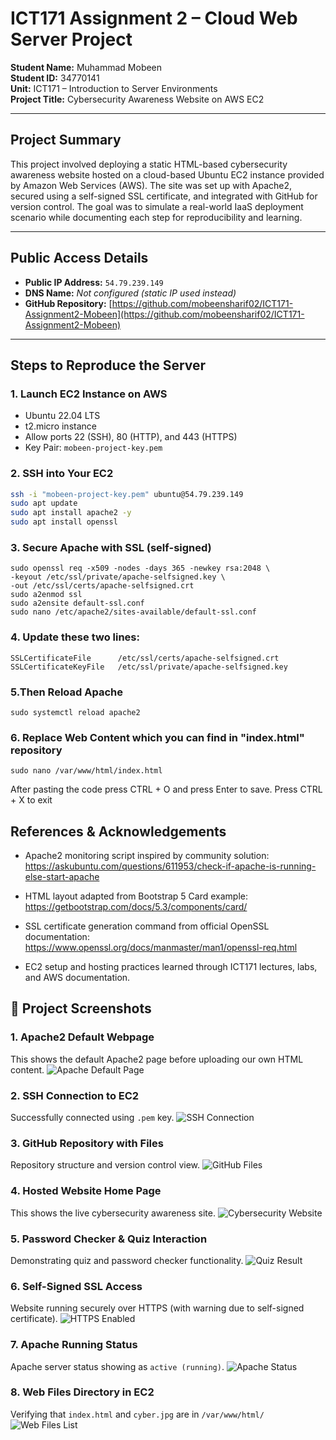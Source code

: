 # ICT171 Assignment 2 – Cloud Web Server Project

**Student Name:** Muhammad Mobeen  
**Student ID:** 34770141  
**Unit:** ICT171 – Introduction to Server Environments  
**Project Title:** Cybersecurity Awareness Website on AWS EC2  

---

## Project Summary

This project involved deploying a static HTML-based cybersecurity awareness website hosted on a cloud-based Ubuntu EC2 instance provided by Amazon Web Services (AWS). The site was set up with Apache2, secured using a self-signed SSL certificate, and integrated with GitHub for version control. The goal was to simulate a real-world IaaS deployment scenario while documenting each step for reproducibility and learning.

---

## Public Access Details

- **Public IP Address:** `54.79.239.149`  
- **DNS Name:** *Not configured (static IP used instead)*
- **GitHub Repository:** [https://github.com/mobeensharif02/ICT171-Assignment2-Mobeen](https://github.com/mobeensharif02/ICT171-Assignment2-Mobeen)

---
## Steps to Reproduce the Server

### 1. Launch EC2 Instance on AWS
- Ubuntu 22.04 LTS
- t2.micro instance
- Allow ports 22 (SSH), 80 (HTTP), and 443 (HTTPS)
- Key Pair: `mobeen-project-key.pem`

### 2. SSH into Your EC2
```bash
ssh -i "mobeen-project-key.pem" ubuntu@54.79.239.149
sudo apt update
sudo apt install apache2 -y
sudo apt install openssl
```
### 3. Secure Apache with SSL (self-signed)
```
sudo openssl req -x509 -nodes -days 365 -newkey rsa:2048 \
-keyout /etc/ssl/private/apache-selfsigned.key \
-out /etc/ssl/certs/apache-selfsigned.crt
sudo a2enmod ssl
sudo a2ensite default-ssl.conf
sudo nano /etc/apache2/sites-available/default-ssl.conf
```
### 4. Update these two lines:
```
SSLCertificateFile      /etc/ssl/certs/apache-selfsigned.crt
SSLCertificateKeyFile   /etc/ssl/private/apache-selfsigned.key
```
### 5.Then Reload Apache
```
sudo systemctl reload apache2
```
### 6. Replace Web Content which you can find in "index.html" repository
```
sudo nano /var/www/html/index.html

```
After pasting the code press CTRL + O and press Enter to save.
Press CTRL + X to exit
## References & Acknowledgements

- Apache2 monitoring script inspired by community solution:  
  https://askubuntu.com/questions/611953/check-if-apache-is-running-else-start-apache

- HTML layout adapted from Bootstrap 5 Card example:  
  https://getbootstrap.com/docs/5.3/components/card/

- SSL certificate generation command from official OpenSSL documentation:  
  https://www.openssl.org/docs/manmaster/man1/openssl-req.html

- EC2 setup and hosting practices learned through ICT171 lectures, labs, and AWS documentation.
## 📸 Project Screenshots

### 1. Apache2 Default Webpage
This shows the default Apache2 page before uploading our own HTML content.
![Apache Default Page](screenshots/ubuntu.png)

### 2. SSH Connection to EC2
Successfully connected using `.pem` key.
![SSH Connection](screenshots/ssh_connection.png)

### 3. GitHub Repository with Files
Repository structure and version control view.
![GitHub Files](screenshots/github.png)

### 4. Hosted Website Home Page
This shows the live cybersecurity awareness site.
![Cybersecurity Website](screenshots/website.png)

### 5. Password Checker & Quiz Interaction
Demonstrating quiz and password checker functionality.
![Quiz Result](screenshots/website_con.png)

### 6. Self-Signed SSL Access
Website running securely over HTTPS (with warning due to self-signed certificate).
![HTTPS Enabled](screenshots/https.png)

### 7. Apache Running Status
Apache server status showing as `active (running)`.
![Apache Status](screenshots/apache_running.png)

### 8. Web Files Directory in EC2
Verifying that `index.html` and `cyber.jpg` are in `/var/www/html/`
![Web Files List](screenshots/web_content_list.png)





